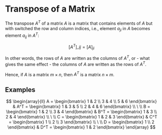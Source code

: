# Transpose of a Matrix

The transpose $A^T$ of a matrix $A$ is a matrix that contains elements of $A$ but with switched the row and column indices, i.e., element $a_{ji}$ in $A$ becomes element $a_{ij}$ in $A^T$:

$$
[A^T]\_{ij} = [A]_{ji}
$$

In other words, the rows of $A$ are written as the columns of $A^T$, or - what gives the same effect - the columns of $A$ are written as the rows of $A^T$. 

Hence, if $A$ is a matrix $m \times n$, then $A^T$ is a matrix $n \times m$.

## Examples

$$
\begin{array}{ll}
A = \begin{bmatrix}
1 & 2
\\
3 & 4
\\
5 & 6
\end{bmatrix}
&
A^T = \begin{bmatrix}
1 & 3 & 5
\\
2 & 4 & 6
\end{bmatrix}
\\
\ 
\\
B = \begin{bmatrix}
1 & 2
\\
3 & 4
\end{bmatrix}
&
B^T = \begin{bmatrix}
1 & 3
\\
2 & 4
\end{bmatrix}
\\
\ 
\\
C = \begin{bmatrix}
1 & 2 & 3
\end{bmatrix}
&
C^T = \begin{bmatrix}
1
\\
2
\\
3
\end{bmatrix}
\\
\ 
\\
D = \begin{bmatrix}
1
\\
2
\end{bmatrix}
&
D^T = \begin{bmatrix}
1 & 2
\end{bmatrix}
\end{array}
$$
